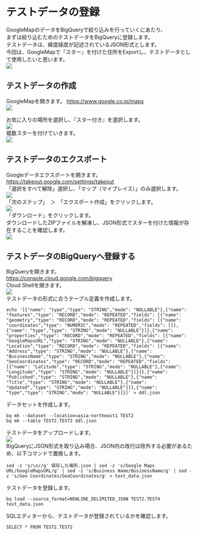 # テストデータの登録  
GoogleMapのデータをBigQueryで絞り込みを行っていくにあたり、  
まずは絞り込むためのテストデータをBigQueryに登録します。  
テストデータは、緯度経度が記述されているJSON形式とします。  
今回は、GoogleMapで『スター』を付けた住所をExportし、テストデータとして使用したいと思います。  
![](img/draw_flow_0.png)  


## テストデータの作成  
GoogleMapを開きます。
https://www.google.co.jp/maps  
![](img/draw_flow_0.png)  

お気に入りの場所を選択し、『スター付き』を選択します。  
![](img/draw_flow_0.png)  
複数スターを付けていきます。  
![](img/draw_flow_0.png)  

## テストデータのエクスポート  
Googleデータエクスポートを開きます。  
https://takeout.google.com/settings/takeout  
「選択をすべて解除」選択し、「マップ（マイプレイス）」のみ選択します。  
![](img/draw_flow_0.png)  
「次のステップ」　＞　「エクスポート作成」をクリックします。  
![](img/draw_flow_0.png)  
「ダウンロード」をクリックします。  
ダウンロードしたZIPファイルを解凍し、JSON形式でスターを付けた情報が存在することを確認します。  
![](img/draw_flow_0.png)  

## テストデータのBigQueryへ登録する  
BigQueryを開きます。  
https://console.cloud.google.com/bigquery  
Cloud Shellを開きます。  
![](img/draw_flow_0.png)  
テストデータの形式に合うテーブル定義を作成します。
```
echo '[{"name": "type","type": "STRING","mode": "NULLABLE"},{"name": "features","type": "RECORD","mode": "REPEATED","fields": [{"name": "geometry","type": "RECORD","mode": "REPEATED","fields": [{"name": "coordinates","type": "NUMERIC","mode": "REPEATED","fields": []},{"name": "type","type": "STRING","mode": "NULLABLE"}]},{"name": "properties","type": "RECORD","mode": "REPEATED","fields": [{"name": "GoogleMapsURL","type": "STRING","mode": "NULLABLE"},{"name": "Location","type": "RECORD","mode": "REPEATED","fields": [{"name": "Address","type": "STRING","mode": "NULLABLE"},{"name": "BusinessName","type": "STRING","mode": "NULLABLE"},{"name": "GeoCoordinates","type": "RECORD","mode": "REPEATED","fields": [{"name": "Latitude","type": "STRING","mode": "NULLABLE"},{"name": "Longitude","type": "STRING","mode": "NULLABLE"}]}]},{"name": "Published","type": "STRING","mode": "NULLABLE"},{"name": "Title","type": "STRING","mode": "NULLABLE"},{"name": "Updated","type": "STRING","mode": "NULLABLE"}]},{"name": "type","type": "STRING","mode": "NULLABLE"}]}]' > ddl.json
```

データセットを作成します。  
```
bq mk --dataset --location=asia-northeast1 TEST2
bq mk --table TEST2.TEST2 ddl.json
```
テストデータをアップロードします。  
![](img/draw_flow_0.png)  
BigQueryにJSON形式を取り込み場合、JSON内の改行は除外する必要があるため、以下コマンドで置換します。  
```
sed -z 's/\n//g' 保存した場所.json | sed -z 's/Google Maps URL/GoogleMapsURL/g' | sed -z 's/Business Name/BusinessName/g' | sed -z 's/Geo Coordinates/GeoCoordinates/g' > test_data.json
```

テストデータを登録します。  
```
bq load --source_format=NEWLINE_DELIMITED_JSON TEST2.TEST4 test_data.json
```

SQLエディターから、テストデータが登録されているかを確認します。  
```
SELECT * FROM TEST2.TEST2
```

